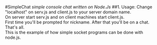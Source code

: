 #SimpleChat
_simple console chat written on Node.Js_
##1. Usage:
Change "localhost" on serv.js and client.js to your server domain name.  
On server start serv.js and on client machines start client.js.  
First time you'll be prompted for nickname. After that you'll be on a chat. That's all.  
This is the example of how simple socket programs can be done with node.js.
